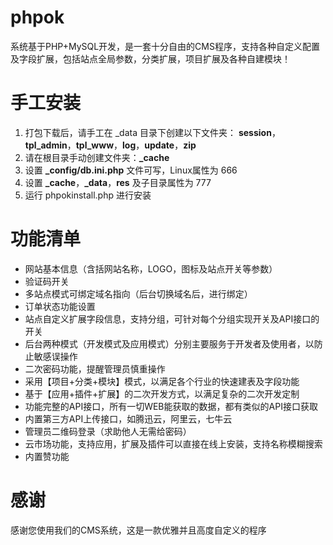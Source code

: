 phpok
=====

系统基于PHP+MySQL开发，是一套十分自由的CMS程序，支持各种自定义配置及字段扩展，包括站点全局参数，分类扩展，项目扩展及各种自建模块！

手工安装
===
1. 打包下载后，请手工在 _data 目录下创建以下文件夹： **session**，**tpl_admin**，**tpl_www**，**log**，**update**，**zip**
2. 请在根目录手动创建文件夹：**_cache**
3. 设置 **_config/db.ini.php** 文件可写，Linux属性为 666
4. 设置 **_cache**，**_data**，**res** 及子目录属性为 777
5. 运行 phpokinstall.php 进行安装

功能清单
===
* 网站基本信息（含括网站名称，LOGO，图标及站点开关等参数）
* 验证码开关
* 多站点模式可绑定域名指向（后台切换域名后，进行绑定）
* 订单状态功能设置
* 站点自定义扩展字段信息，支持分组，可针对每个分组实现开关及API接口的开关
* 后台两种模式（开发模式及应用模式）分别主要服务于开发者及使用者，以防止敏感误操作
* 二次密码功能，提醒管理员慎重操作
* 采用【项目+分类+模块】模式，以满足各个行业的快速建表及字段功能
* 基于【应用+插件+扩展】的二次开发方式，以满足复杂的二次开发定制
* 功能完整的API接口，所有一切WEB能获取的数据，都有类似的API接口获取
* 内置第三方API上传接口，如腾迅云，阿里云，七牛云
* 管理员二维码登录（求助他人无需给密码）
* 云市场功能，支持应用，扩展及插件可以直接在线上安装，支持名称模糊搜索
* 内置赞功能


感谢
===
感谢您使用我们的CMS系统，这是一款优雅并且高度自定义的程序


